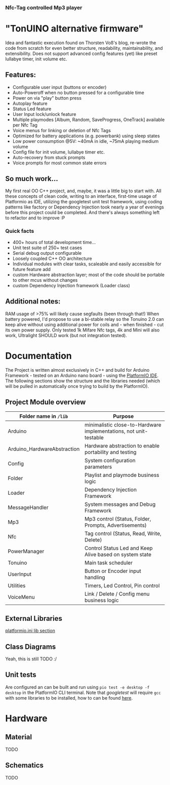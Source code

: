 ### Nfc-Tag controlled Mp3 player
# "TonUINO alternative firmware"

Idea and fantastic execution found on Thorsten Voß's blog, 
re-wrote the code from scratch for even better structure, readability, maintainability, and extensibility.
Does not support advanced config features (yet) like preset lullabye timer, init volume etc.

## Features:
* Configurable user input (buttons or encoder)
* Auto-Poweroff when no button pressed for a configurable time
* Power on via "play" button press
* Autoplay feature
* Status Led feature
* User Input lock/unlock feature
* Multiple playmodes [Album, Random, SaveProgress, OneTrack] available per Nfc Tag
* Voice menus for linking or deletion of Nfc Tags
* Optimized for battery applications (e.g. powerbank) using sleep states
* Low power consumption @5V: ~40mA in idle, ~75mA playing medium volume
* Config file for init volume, lullabye timer etc.
* Auto-recovery from stuck prompts
* Voice prompts for most common state errors

## So much work...
My first real OO C++ project, and, maybe, it was a little big to start with.
All these concepts of clean code, writing to an interface, first-time usage of Platformio as IDE,
utilizing the googletest unit test framework, using coding patterns like factory or Dependency Injection took nearly a year of evenings before this project could be completed. And there's always something left to refactor and to improve :P
### Quick facts
* 400+ hours of total development time...
* Unit test suite of 250+ test cases
* Serial debug output configurable
* Loosely coupled C++ OO architecture
* Individual modules with clear tasks, scaleable and easily accessible for future feature add
* custom Hardware abstraction layer; most of the code should be portable to other mcus without changes
* custom Dependency Injection framework (Loader class)

## Additional notes:
RAM usage of >75% will likely cause segfaults (been through that!)
When battery powered, I'd propose to use a bi-stable relay so the Tonuino 2.0 can keep alive without using additional power for coils and - when finished - cut its own power supply.
Only tested 1k Mifare Nfc tags, 4k and Mini will also work, Ultralight SHOULD work (but not integration tested).

# Documentation
The Project is written almost exclusively in C++ and build for Arduino Framework - tested on an Arduino nano board - using the [PlatformIO IDE](https://platformio.org/).
The following sections show the structure and the libraries needed (which will be pulled in automatically once trying to build by the PlatformIO).
## Project Module overview
Folder name in `/lib` | Purpose
--- | ---
Arduino	| minimalistic close-to-Hardware implementations, not unit-testable
Arduino_HardwareAbstraction	| Hardware abstraction to enable portability and testing
Config | System configuration parameters
Folder | Playlist and playmode business logic
Loader | Dependency Injection Framework
MessageHandler | System messages and Debug Framework
Mp3 | Mp3 control (Status, Folder, Prompts, Advertisements)
Nfc | Tag control (Status, Read, Write, Delete)
PowerManager | Control Status Led and Keep Alive based on system state
Tonuino | Main task scheduler
UserInput | Button or Encoder input handling
Utilities | Timers, Led Control, Pin control
VoiceMenu | Link / Delete / Config menu business logic

## External Libraries
[platformio.ini lib section](https://github.com/Schallbert/Tonuino_alternativeFirmware/edit/master/docs/LibrariesUsed.png "platformio.ini")

## Class Diagrams
Yeah, this is still TODO :/

## Unit tests
Are configured an can be built and run using `pio test -e desktop -f desktop` in the PlatformIO CLI terminal. Note that *googletest* will require `gcc` with some libraries to be installed, how to can be found [here](https://community.platformio.org/t/unit-testing-with-gtest-gmock-on-env-desktop-on-arduino-platform/14354). 

# Hardware
## Material
TODO
## Schematics
TODO
